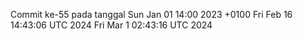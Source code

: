 Commit ke-55 pada tanggal Sun Jan 01 14:00 2023 +0100
Fri Feb 16 14:43:06 UTC 2024
Fri Mar  1 02:43:16 UTC 2024
